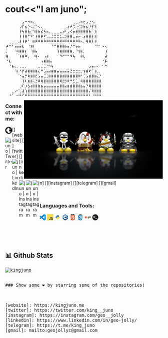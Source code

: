 # cout<<"I am juno";
<pre>
⠀⠀⠀⠀⠀⣴⠉⡙⠳⣄⠀⠀⠀⠀⠀⠀⠀⠀⠀⠀⢀⣠⠤⣚⡯⠴⢬⣱⡀⠀
⠀⠀⠀⠀⢰⡇⣷⡌⢲⣄⡑⢢⡀⠀⠀⠀⠀⠀⢠⠾⢋⠔⣨⣴⣿⣷⡌⠇⡇⠀
⠀⠀⠀⠀⢸⢹⣿⣿⣄⢻⣿⣷⣝⠷⢤⣤⣤⡶⢋⣴⣑⠟⠿⠿⠿⣿⣿⡀⡇⠀
⠀⠀⠀⠀⢸⢸⣿⡄⢁⣸⣿⣋⣥⣶⣶⣶⣶⣶⣶⣿⣿⣶⣟⡁⠚⣿⣿⡇⡇⠀
⢀⣠⡤⠤⠾⡘⠋⢀⣘⠋⠉⠉⠉⠉⢭⣭⣭⣭⣍⠉⢩⣭⠉⠉⠂⠙⠛⠃⣇⡀
⠏⠀⠀⢿⣿⣷⡀⠀⢿⡄⠀⠀⠀⠀⠀⠀⢿⣿⣿⣿⣆⠀⢿⣇⠀⠀⠀⠀⠀⠀⠈⢱
⣦⠀⠀⠈⢿⣿⣧⠀⠘⣿⠀⠀⠀⡀⠀⠀⠘⣿⣿⣿⣿⡆⠀⢻⡆⠀⠀⠀⠀⠀⠀⢸
⢻⡄⠀⠀⠘⠛⠉⠂⠀⠙⠁⠀⣼⣧⠀⠀⠀⠈⠀⠀⠈⠙⠀⠘⠓⠀⠀⠀⠀⠀⢀⡟
⠀⢳⡀⠀⠀⠀⠀⠀⠀⠀⠀⠸⠿⣿⡇⠀⠀⠀⠀⠀⠀⠀⠀⠀⠀⠀⠀⠀⠀⠀⡀⣏⠀
⠀⠀⠛⢶⢰⣶⢢⣤⣤⣄⠲⣶⠖⠀⣙⣀⠀⠀⠀⠤⢤⣀⣀⡀⣀⣠⣾⠟⡌⠀
⠀⠀⠀⠘⢄⠃⣿⣿⣿⣿⠗⠀⠾⢿⣿⣿⣿⣿⣿⣿⣶⣶⣶⣶⠸⠟⣡⣤⡳⢦
⠀⠀⠀⠀⠀⢻⡆⣙⡿⢷⣾⣿⣶⣾⣿⣿⣿⣿⣿⣿⣿⡿⠟⢡⣴⣾⣿⣿⣿⣦
⠀⠀⠀⠀⠀⡼⢁⡟⣫⣶⣍⡙⠛⠛⠛⠛⠛⣽⡖⣉⣠⣶⣶⣌⠛⢿⣿⣿⣿⣿
⠀⠀⠀⢀⠔⢡⢎⣾⣿⣿⣿⣿⣿⣿⣿⣿⣿⣿⣿⣿⣿⣿⣿⣿⣿⣦⠹⣿⣿⣿
⠀⢠⠖⢁⣴⡿⣼⣿⣿⣿⣿⣿⣿⣿⣿⣿⣿⣿⣿⣿⣿⣿⣿⣿⣿⣿⡇⢹⣿⣿
</pre>
<img align ="right" height="250" src="https://github.com/kingjuno/kingjuno/blob/master/111868.jpg">


### Connect with me:

[<img align="left" alt="xorring.wordpress.com" width="22px" src="https://raw.githubusercontent.com/iconic/open-iconic/master/svg/globe.svg" />][website]
[<img align="left" alt="juno | Twitter" width="22px" src="https://cdn.jsdelivr.net/npm/simple-icons@v3/icons/twitter.svg" />][twitter]
[<img align="left" alt="juno | LinkedIn" width="22px" src="https://cdn.jsdelivr.net/npm/simple-icons@v3/icons/linkedin.svg" />][linkedin]
[<img align="left" alt="juno | Instagram" width="22px" src="https://cdn.jsdelivr.net/npm/simple-icons@v3/icons/instagram.svg" />][instagram]
[<img align="left" alt="juno | Instagram" width="22px" src="https://cdn.jsdelivr.net/npm/simple-icons@v3/icons/telegram.svg" />][telegram]
[<img align="left" alt="juno | Instagram" width="22px" src="https://cdn.jsdelivr.net/npm/simple-icons@v3/icons/gmail.svg" />][gmail]

<br>

### Languages and Tools:

<code><img height="20" src="https://raw.githubusercontent.com/github/explore/80688e429a7d4ef2fca1e82350fe8e3517d3494d/topics/visual-studio-code/visual-studio-code.png"></code>
<code><img height="20" src="https://raw.githubusercontent.com/github/explore/80688e429a7d4ef2fca1e82350fe8e3517d3494d/topics/javascript/javascript.png"></code>
<code><img height="20" src="https://raw.githubusercontent.com/github/explore/80688e429a7d4ef2fca1e82350fe8e3517d3494d/topics/python/python.png"></code>
<code><img height="20" src="https://raw.githubusercontent.com/github/explore/80688e429a7d4ef2fca1e82350fe8e3517d3494d/topics/cpp/cpp.png"></code>
<code><img height = "20" src = "https://raw.githubusercontent.com/github/explore/80688e429a7d4ef2fca1e82350fe8e3517d3494d/topics/html/html.png"></code>
<code><img height = "20" src = "https://raw.githubusercontent.com/github/explore/80688e429a7d4ef2fca1e82350fe8e3517d3494d/topics/css/css.png"></code>
<code><img height="20" src="https://raw.githubusercontent.com/github/explore/80688e429a7d4ef2fca1e82350fe8e3517d3494d/topics/git/git.png"></code>
<code><img height="20" src="https://raw.githubusercontent.com/github/explore/80688e429a7d4ef2fca1e82350fe8e3517d3494d/topics/terminal/terminal.png"></code>


<br>
<br>
<br>

## 📊 Github Stats
<pre>
<a href="https://github.com/kingjuno"><img align="center" src="https://github-readme-stats.vercel.app/api?username=kingjuno&show_icons=true&locale=en&theme=algolia" alt="kingjuno" height="192px"/></a>


### Show some ❤️ by starring some of the repositories!



[website]: https://kingjuno.me
[twitter]: https://twitter.com/king__juno
[instagram]: https://instagram.com/geo__jolly
[linkedin]: https://www.linkedin.com/in/geo-jolly/
[telegram]: https://t.me/king_juno
[gmail]: mailto:geojollyc@gmail.com
</pre>
